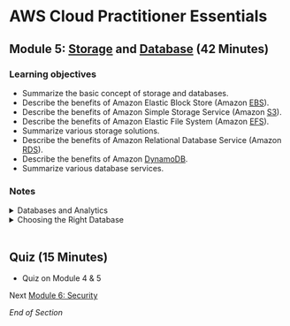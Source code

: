# AWS Cloud Practitioner Essentials

## Module 5: [Storage](https://mm.tt/map/2452111546) and [Database](https://mm.tt/map/2456121426) (42 Minutes)

### Learning objectives
* Summarize the basic concept of storage and databases.
* Describe the benefits of Amazon Elastic Block Store (Amazon [EBS](https://aws.amazon.com/ebs/)).
* Describe the benefits of Amazon Simple Storage Service (Amazon [S3](https://www.awsgeek.com/Amazon-S3/)).
* Describe the benefits of Amazon Elastic File System (Amazon [EFS](https://www.awsgeek.com/Amazon-EFS/)).
* Summarize various storage solutions.
* Describe the benefits of Amazon Relational Database Service (Amazon [RDS](https://www.awsgeek.com/Amazon-RDS/)).
* Describe the benefits of Amazon [DynamoDB](https://www.awsgeek.com/Amazon-DynamoDB/).
* Summarize various database services.

### Notes
<details class="faq box"><summary>Databases and Analytics</summary>
<p>

![image](https://user-images.githubusercontent.com/18049790/228767999-1a1ca40c-c232-4b27-ad40-4a25dd811e32.png)

</p>
</details>


<details class="faq box"><summary>Choosing the Right Database</summary>
<p>

![image](https://user-images.githubusercontent.com/18049790/228768239-a146bb29-1647-4e60-9e10-8bf94debfe20.png)

</p>
</details>
<br>

## Quiz (15 Minutes)
* Quiz on Module 4 & 5

Next [Module 6: Security](https://github.com/jamesbuckett/aws-cloud-practitioner-essentials/blob/main/04-fourth-time-block.md)

*End of Section*
